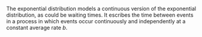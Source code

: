 The exponential distribution models a continuous version of the exponential distribution, as could be waiting times. It escribes the time between events in a process in which events occur continuously and independently at a constant average rate *b*. 
